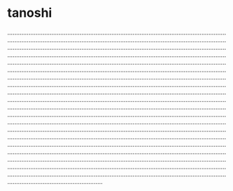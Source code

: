 # tanoshi

......................................................................................................................................................................................................................................................................................................................................................................................................................................................................................................................................................................................................................................................................................................................................................................................................................................................................................................................................................................................................................................................................................................................................................................................................................................................................................................................................................................................................................................................................................................................................................................................................................................................................................................................................................................................................................................................................................................................................................................................................................................................................................................................................................................................................................................................................................................................................................................................................................................................................................................................................................................................................................................